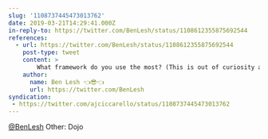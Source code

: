 ```yaml
---
slug: '1108737445473013762'
date: 2019-03-21T14:29:41.000Z
in-reply-to: https://twitter.com/BenLesh/status/1108612355875692544
references:
  - url: https://twitter.com/BenLesh/status/1108612355875692544
    post-type: tweet
    content: >
        What framework do you use the most? (This is out of curiosity about who follows me, not popularity contest)
    author:
      name: Ben Lesh 👈😎👈
      url: https://twitter.com/BenLesh
syndication:
 - https://twitter.com/ajciccarello/status/1108737445473013762
---
```


[@BenLesh](https://twitter.com/BenLesh) Other: Dojo
